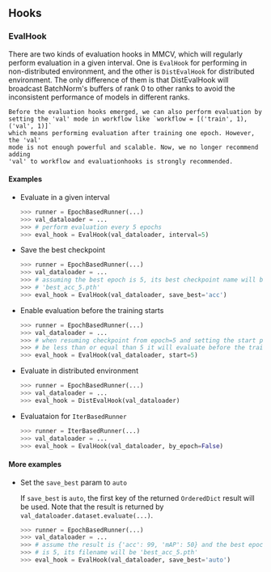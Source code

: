 ## Hooks

### EvalHook

There are two kinds of evaluation hooks in MMCV, which will regularly perform
evaluation in a given interval. One is `EvalHook` for performing in
non-distributed environment, and the other is `DistEvalHook` for distributed
environment. The only difference of them is that DistEvalHook will broadcast
BatchNorm's buffers of rank 0 to other ranks to avoid the inconsistent
performance of models in different ranks.

```{note}
Before the evaluation hooks emerged, we can also perform evaluation by
setting the 'val' mode in workflow like `workflow = [('train', 1), ('val', 1)]`
which means performing evaluation after training one epoch. However, the 'val'
mode is not enough powerful and scalable. Now, we no longer recommend adding
'val' to workflow and evaluationhooks is strongly recommended.
```

#### Examples

+ Evaluate in a given interval

    ```python
    >>> runner = EpochBasedRunner(...)
    >>> val_dataloader = ...
    >>> # perform evaluation every 5 epochs
    >>> eval_hook = EvalHook(val_dataloader, interval=5)
    ```

+ Save the best checkpoint

    ```python
    >>> runner = EpochBasedRunner(...)
    >>> val_dataloader = ...
    >>> # assuming the best epoch is 5, its best checkpoint name will be
    >>> # 'best_acc_5.pth'
    >>> eval_hook = EvalHook(val_dataloader, save_best='acc')
    ```

+ Enable evaluation before the training starts

    ```python
    >>> runner = EpochBasedRunner(...)
    >>> val_dataloader = ...
    >>> # when resuming checkpoint from epoch=5 and setting the start param to
    >>> # be less than or equal than 5 it will evaluate before the training
    >>> eval_hook = EvalHook(val_dataloader, start=5)
    ```

+ Evaluate in distributed environment

    ```python
    >>> runner = EpochBasedRunner(...)
    >>> val_dataloader = ...
    >>> eval_hook = DistEvalHook(val_dataloader)
    ```

+ Evaluataion for `IterBasedRunner`

    ```python
    >>> runner = IterBasedRunner(...)
    >>> val_dataloader = ...
    >>> eval_hook = EvalHook(val_dataloader, by_epoch=False)
    ```

#### More examples

+ Set the `save_best` param to `auto`

    If ``save_best`` is ``auto``, the first key of the returned `OrderedDict`
    result will be used. Note that the result is returned by
    `val_dataloader.dataset.evaluate(...)`.

    ```python
    >>> runner = EpochBasedRunner(...)
    >>> val_dataloader = ...
    >>> # assume the result is {'acc': 99, 'mAP': 50} and the best epoch
    >>> # is 5, its filename will be 'best_acc_5.pth'
    >>> eval_hook = EvalHook(val_dataloader, save_best='auto')
    ```
